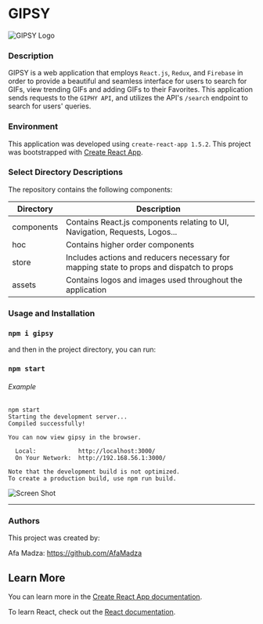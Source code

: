 # GIPSY
![GIPSY Logo](https://i.ibb.co/rybq5bj/Gipsy-Logo.png)


### Description
GIPSY is a web application that employs ``React.js``, ``Redux``, and ``Firebase`` in order to provide a beautiful and seamless interface
for users to search for GIFs, view trending GIFs and adding GIFs to their Favorites. This application sends requests to the ``GIPHY API``,
and utilizes the API's ``/search`` endpoint to search for users' queries.

### Environment
This application was developed using `create-react-app 1.5.2`.
This project was bootstrapped with [Create React App](https://github.com/facebook/create-react-app).

### Select Directory Descriptions
The repository contains the following components:

   **Directory**   |   **Description**
   -------------- | ---------------------
   components | Contains React.js components relating to UI, Navigation, Requests, Logos...
   hoc | Contains higher order components 
   store | Includes actions and reducers necessary for mapping state to props and dispatch to props
   assets | Contains logos and images used throughout the application

### Usage and Installation
### `npm i gipsy`

and then in the project directory, you can run:

### `npm start`

###### Example 
```
npm start
Starting the development server...
Compiled successfully!

You can now view gipsy in the browser.

  Local:            http://localhost:3000/
  On Your Network:  http://192.168.56.1:3000/

Note that the development build is not optimized.
To create a production build, use npm run build.

```
![Screen Shot](https://i.ibb.co/TTQF818/Gipsy-Screen.jpg)

---

### Authors

This project was created by:

Afa Madza: https://github.com/AfaMadza

## Learn More

You can learn more in the [Create React App documentation](https://facebook.github.io/create-react-app/docs/getting-started).

To learn React, check out the [React documentation](https://reactjs.org/).

